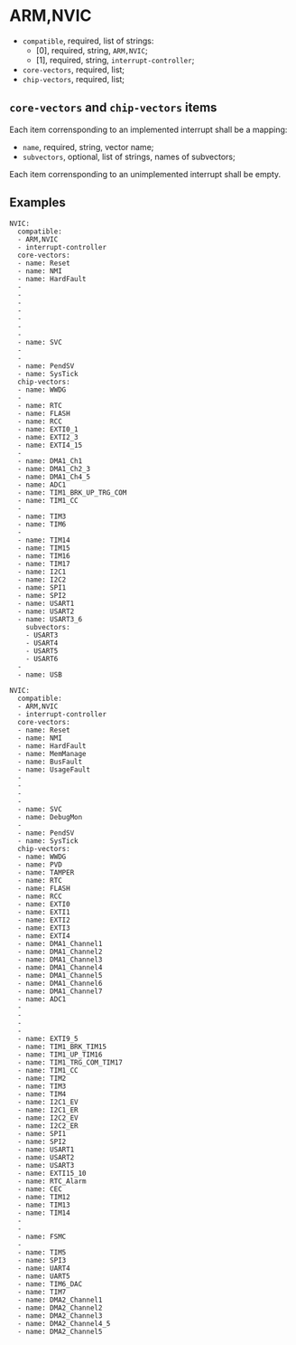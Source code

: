 ARM,NVIC
========

- `compatible`, required, list of strings:
  - [0], required, string, `ARM,NVIC`;
  - [1], required, string, `interrupt-controller`;
- `core-vectors`, required, list;
- `chip-vectors`, required, list;

`core-vectors` and `chip-vectors` items
---------------------------------------

Each item corrensponding to an implemented interrupt shall be a mapping:
- `name`, required, string, vector name;
- `subvectors`, optional, list of strings, names of subvectors;

Each item corrensponding to an unimplemented interrupt shall be empty.

Examples
--------

```
NVIC:
  compatible:
  - ARM,NVIC
  - interrupt-controller
  core-vectors:
  - name: Reset
  - name: NMI
  - name: HardFault
  -
  -
  -
  -
  -
  -
  -
  - name: SVC
  -
  -
  - name: PendSV
  - name: SysTick
  chip-vectors:
  - name: WWDG
  -
  - name: RTC
  - name: FLASH
  - name: RCC
  - name: EXTI0_1
  - name: EXTI2_3
  - name: EXTI4_15
  -
  - name: DMA1_Ch1
  - name: DMA1_Ch2_3
  - name: DMA1_Ch4_5
  - name: ADC1
  - name: TIM1_BRK_UP_TRG_COM
  - name: TIM1_CC
  -
  - name: TIM3
  - name: TIM6
  -
  - name: TIM14
  - name: TIM15
  - name: TIM16
  - name: TIM17
  - name: I2C1
  - name: I2C2
  - name: SPI1
  - name: SPI2
  - name: USART1
  - name: USART2
  - name: USART3_6
    subvectors:
    - USART3
    - USART4
    - USART5
    - USART6
  -
  - name: USB
```

```
NVIC:
  compatible:
  - ARM,NVIC
  - interrupt-controller
  core-vectors:
  - name: Reset
  - name: NMI
  - name: HardFault
  - name: MemManage
  - name: BusFault
  - name: UsageFault
  -
  -
  -
  -
  - name: SVC
  - name: DebugMon
  -
  - name: PendSV
  - name: SysTick
  chip-vectors:
  - name: WWDG
  - name: PVD
  - name: TAMPER
  - name: RTC
  - name: FLASH
  - name: RCC
  - name: EXTI0
  - name: EXTI1
  - name: EXTI2
  - name: EXTI3
  - name: EXTI4
  - name: DMA1_Channel1
  - name: DMA1_Channel2
  - name: DMA1_Channel3
  - name: DMA1_Channel4
  - name: DMA1_Channel5
  - name: DMA1_Channel6
  - name: DMA1_Channel7
  - name: ADC1
  -
  -
  -
  -
  - name: EXTI9_5
  - name: TIM1_BRK_TIM15
  - name: TIM1_UP_TIM16
  - name: TIM1_TRG_COM_TIM17
  - name: TIM1_CC
  - name: TIM2
  - name: TIM3
  - name: TIM4
  - name: I2C1_EV
  - name: I2C1_ER
  - name: I2C2_EV
  - name: I2C2_ER
  - name: SPI1
  - name: SPI2
  - name: USART1
  - name: USART2
  - name: USART3
  - name: EXTI15_10
  - name: RTC_Alarm
  - name: CEC
  - name: TIM12
  - name: TIM13
  - name: TIM14
  -
  -
  - name: FSMC
  -
  - name: TIM5
  - name: SPI3
  - name: UART4
  - name: UART5
  - name: TIM6_DAC
  - name: TIM7
  - name: DMA2_Channel1
  - name: DMA2_Channel2
  - name: DMA2_Channel3
  - name: DMA2_Channel4_5
  - name: DMA2_Channel5
```
